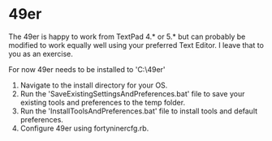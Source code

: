 49er
====
The 49er is happy to work from TextPad 4.* or 5.* but can probably be modified to work equally well
using your preferred Text Editor. I leave that to you as an exercise.

For now 49er needs to be installed to 'C:\49er'


1. Navigate to the install directory for your OS.
2. Run the 'SaveExistingSettingsAndPreferences.bat' file to save your existing tools and preferences to the temp folder.
3. Run the 'InstallToolsAndPreferences.bat' file to install tools and default preferences.
4. Configure 49er using fortyninercfg.rb. 

